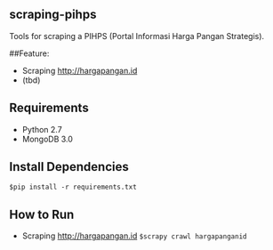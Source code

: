## scraping-pihps
Tools for scraping a PIHPS (Portal Informasi Harga Pangan Strategis).

##Feature:
* Scraping http://hargapangan.id
* (tbd)

## Requirements
* Python 2.7
* MongoDB 3.0

## Install Dependencies
`$pip install -r requirements.txt`

## How to Run
* Scraping http://hargapangan.id 
   `$scrapy crawl hargapanganid`
